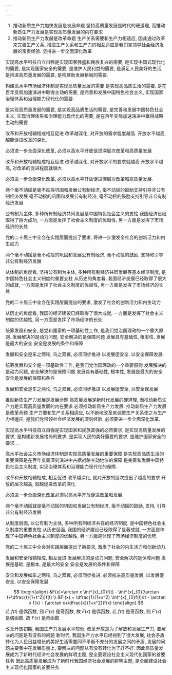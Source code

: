 ```yaml
---
~
---
```


1. 推动新质生产力加快发展是发展命题
坚持高质量发展是时代的硬道理, 而推动新质生产力发展是实现高质量发展的内在要求
2. 推动新质生产力发展是改革命题
生产关系需要和生产力相适应, 因此通过改革来完善生产关系, 推进生产关系和生产力的相互适应是我们党领导社会经济发展的宝贵经验.
坚持进一步全面深化改革

实现高水平科技自立自强是实现国家强盛和民族复兴的需要, 是实现中国式现代化的需要, 是实现国家安全的需要, 是维护人民利益的需要, 是满足人民美好的生活, 是推进高质量发展的需要, 是构建新发展格局的需要.

构建高水平市场经济体制是实现高质量发展的需要
是实现高品质生活的需要, 是在百年变局加速演进中取得主动的需要, 是完善和发展中国特色社会主义, 实现国家治理体系和治理能力现代化的需要.

是实现高质量发展的需要, 是实现高品质生活的需要, 是完善和发展中国特色社会主义, 实现治理体系和治理能力现代化的需要, 是在百年变局加速演进中赢得战略主动的需要

改革和开放相辅相成相互促进
改革越深化, 对开放的需求程度越高.
开放水平越高, 越能促进改革的深化.

必须进一步全面深化改革, 必须以高水平开放促进深层次改革和高质量发展

改革和开放相辅相成相互促进
改革越深化, 对开放水平的要求就越高
开放水平越高, 对改革的促进程度就越大

必须进一步全面深化改革, 必须以高水平开放促进深层次改革和高质量发展.

两个毫不动摇是毫不动摇巩固和发展公有制经济, 毫不动摇的鼓励支持引导非公有制经济发展
毫不动摇的巩固和发展公有制经济, 毫不动摇的鼓励支持引导非公有制经济发展

公有制为主体, 多种所有制经济共同发展是中国特色社会主义的支柱
我国经济已经取得了巨大成功, 一方面是发挥了社会主义制度的优越性, 另一方面是发挥了市场经济的长处

党的二十届三中全会在实践层面提出了要求, 将进一步激发全社会的创新活力和内生动力

两个毫不动摇是毫不动摇的巩固和发展公有制经济, 毫不动摇的鼓励, 支持和引导非公有制经济发展

从体制的角度看, 坚持公有制为主体, 多种所有制经济共同发展等基本经济制度, 是中国特色社会主义制度的重要支柱
从历史的角度看, 我国经济发展已经取得了很大的成就, 一方面是发挥了社会主义制度的优越性, 另一方面是发挥了市场经济的长处

党的二十届三中全会在实践层面提出的要求, 激发了社会的创新活力和内生动力

从历史的角度看, 我国的经济建设已经取得了很大成就, 一方面是发挥了社会主义制度的优越性, 另一方面是发挥了市场经济的长处

统筹发展和安全, 是党和国家的一项基础性工作, 是我们党治国理政的一个重大原则.
发展解决的是动力问题, 安全解决的是保障问题
发展具有基础性, 根本性, 发展是最大的安全
安全是发展的条件和保障

发展和安全是车之两轮, 鸟之双翼, 必须同步推进
以发展促安全, 以安全保障发展.

统筹发展和安全是一项基础性工作, 是我们党治国理政的一个重要原则
发展解决的是动力问题, 安全解决的是保障问题
发展具有基础性, 根本性, 发展是最大的安全
安全是发展的保障和条件

发展和安全是车之两论, 鸟之双翼, 必须同步推进
以发展促安全, 以安全保发展

推动新质生产力发展是发展命题
高质量发展是新时代发展的硬道理, 而推动新质生产力是实现高质量发展的内在要求
必须推动新质生产力发展.
推动新质生产力发展是改革命题
生产力要和生产关系相适应, 以不断地改革来调整生产关系使之与生产力相适应, 是我们党带领社会经济发展的深刻经验.
必须要进一步全面深化改革.

实现高水平科技自立自强是实现国家和民族富强的必然要求, 是实现高质量发展的要求, 是构建新发展格局的要求, 是实现人民的美好需要的要求, 是维护国家安全的要求....


高水平社会主义市场经济体制是实现高质量发展的重要保障
是实现高品质生活的重要保障是在百年变局深刻演进中占据战略主动地位的保障
是完善和发展中国特色社会主义制度, 实现治理体系和治理能力现代化的保障.

改革和开放相辅相成, 相互促进
改革越深化, 就对开放的层次提出了越高的要求
开放的层次越高, 就越促进改革的深化.

必须进一步全面深化改革必须以高水平开放促进改革和发展.

两个毫不动摇就是毫不动摇的巩固和发展公有制经济, 毫不动摇的鼓励, 支持, 引导非公有制经济发展

从制度层面, 以公有制为主体, 多种所有制经济共存的经济制度, 是中国特色社会主义制度的重要支柱
从历史层面, 我国的经济建设已经取得了显著成就, 一方面是体现了中国特色社会主义制度的优越性, 另一方面是体现了市场经济制度的优势.

党的二十届三中全会对实践层面提出了新要求, 激发了社会的内生活力和创新动力.

发展和安全相辅相成, 相互促进
发展解决的是动力问题, 安全解决的是保障问题
发展是基础, 是根本, 是最大的安全
安全是发展的条件和保障

安全和发展如车之两轮, 鸟之双翼, 必须同步推进, 必须推进高质量发展, 以发展促安全, 以安全保障发展.

$$
\begin{align}
&F(x)=\arctan x \int^{x}_{0}f(t) - \int^{x}_{0}(\arctan t+\dfrac{t}{1+t^2})f(t) \\
&F'(x) = \dfrac{1}{1+x^2} \int^{x}_{0}f(t)dt - \arctan x f(x) - (\arctan x+\dfrac{x}{1+x^2})f(x)
\end{align}
$$
若 $f(t)$ 是偶函数, 则 $F'(x)$ 是奇函数, 故 $F(x)$ 是偶函数, 若 $f(t)$ 是奇函数, 则 $F'(x)$ 是偶函数, 故 $F(x)$ 是奇函数

改革开放初期, 我国生产力发展水平较低, 改革开放是为了解放和发展生产力, 要解决的问题是有没有的问题
新时代, 我国生产力水平已经得到了很大发展, 社会矛盾转化为人民日益增长的美好生活需要同不平衡不充分的发展之间的矛盾, 发展的问题主要集中在发展质量上, 要解决的问题从有没有转化为了好不好.
因此高质量发展成为了新时代经济社会发展的鲜明主题, 是全面建设社会主义现代化国家的首要任务
因此高质量发展成为了新时代我国经济社会发展的鲜明主题, 是全面建设社会主义现代化国家的首要任务

